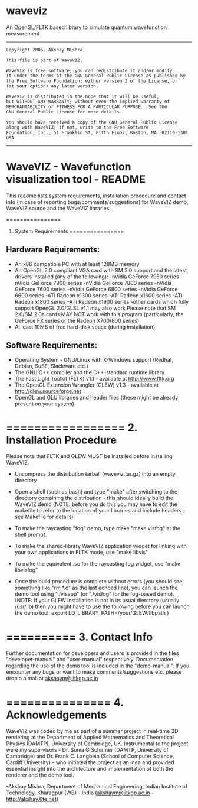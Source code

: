 waveviz
=======

An OpenGL/FLTK based library to simulate quantum wavefunction measurement

***********************************************************************************
	Copyright 2006. Akshay Mishra	

	This file is part of WaveVIZ.

	WaveVIZ is free software; you can redistribute it and/or modify
	it under the terms of the GNU General Public License as published by
	the Free Software Foundation; either version 2 of the License, or
	(at your option) any later version.
	
	WaveVIZ is distributed in the hope that it will be useful,
	but WITHOUT ANY WARRANTY; without even the implied warranty of
	MERCHANTABILITY or FITNESS FOR A PARTICULAR PURPOSE.  See the
	GNU General Public License for more details.
	
	You should have received a copy of the GNU General Public License
	along with WaveVIZ; if not, write to the Free Software
	Foundation, Inc., 51 Franklin St, Fifth Floor, Boston, MA  02110-1301  USA
************************************************************************************

WaveVIZ - Wavefunction visualization tool - README
==================================
This readme lists system requirements, installation procedure and contact info (in case of reporting bugs/comments/suggestions) for WaveVIZ demo, WaveVIZ source and the WaveVIZ libraries.


================
1. System Requirements
================

Hardware Requirements:
-------------------------------------------
- An x86 compatible PC with at least 128MB memory
- An OpenGL 2.0 compliant VGA card with SM 3.0 support and the latest drivers installed (any of the following):
	-nVidia GeForce 7950 series
	-nVidia GeForce 7900 series
	-nVidia GeForce 7800 series
	-nVidia GeForce 7600 series
	-nVidia GeForce 6800 series
	-nVidia GeForce 6600 series
	-ATi Radeon x1300 series
	-ATi Radeon x1600 series
	-ATi Radeon x1800 series
	-ATi Radeon x1900 series
	-other cards which fully support OpenGL 2.0/GLSL v1.1 may also work
	Please note that SM 2.0/SM 2.0a cards MAY NOT work with this program (particularly, the GeForce FX series or the Radeon X700/800 series)
- At least 10MB of free hard-disk space (during installation)

Software Requirements:
-----------------------------------------
- Operating System - GNU/Linux with X-Windows support (Redhat, Debian, SuSE, Slackware etc.)
- The GNU C++ compiler and the C++-standard runtime library
- The Fast Light Toolkit (FLTK) v1.1 - available at http://www.fltk.org
- The OpenGL Extension Wrangler (GLEW) v1.3 - available at http://glew.sourceforge.net
- OpenGL and GLU libraries and header files (these might be already present on your system)

=================
2. Installation Procedure
=================
Please note that FLTK and GLEW MUST be installed before installing WaveVIZ.

* Uncompress the distribution tarball (waveviz.tar.gz) into an empty directory
* Open a shell (such as bash) and type "make" after switching to the directory containing the distribution - this should ideally build the WaveVIZ demo (NOTE: before you do this you may have to edit the makefile to refer to the location of your libraries and include headers - see Makefile for details)

* To make the raycasting "fog" demo, type make "make visfog" at the shell prompt.
* To make the shared-library WaveVIZ application widget for linking with your own applications in FLTK mode, use "make libvis"
* To make the equivalent .so for the raycasting fog widget, use "make libvisfog"

* Once the build procedure is complete without errors (you should see something like "rm *.o" as the last echoed line), you can launch the demo tool using "./visapp" (or "./visfog" for the fog-based demo).
(NOTE: If your GLEW installation is not in its usual dierctory (usually /usr/lib) then you might have to use the following before you can launch the demo tool:
	export LD_LIBRARY_PATH=/your/GLEW/libpath
)

==========
3. Contact Info
==========
Further documentation for developers and users is provided in the files "developer-manual" and "user-manual" respectively. Documentation regarding the use of the demo tool is included in the "demo-manual". If you encounter any bugs or want to make comments/suggestions etc. please drop a a mail at akshaym@iitkgp.ac.in

===============
4. Acknowledgements
===============
WaveVIZ was coded by me as part of a summer project in real-time 3D rendering at the Department of Applied Mathematics and Theoretical Physics (DAMTP), University of Cambridge, UK. 
Instrumental to the project were my supervisors - Dr. Sonia G Schirmer (DAMTP, University of Cambridge) and Dr. Frank C. Langbein (School of Computer Science, Cardiff University) - who initiated the project as an idea and provided essential insight into the architecture and implementation of both the renderer and the demo tool.

-Akshay Mishra,
Department of Mechanical Engineering,
Indian Institute of Technology, Kharagpur (WB) - India
(akshaym@iitkgp.ac.in - http://akshay.6te.net)
